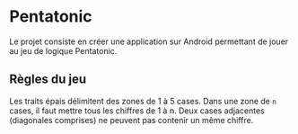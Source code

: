 # Pentatonic

Le projet consiste en créer une application sur Android permettant de jouer au jeu de logique Pentatonic.

## Règles du jeu

Les traits épais délimitent des zones de 1 à 5 cases.
Dans une zone de `n` cases, il faut mettre tous les chiffres de 1 à n.
Deux cases adjacentes (diagonales comprises) ne peuvent pas contenir un même chiffre.